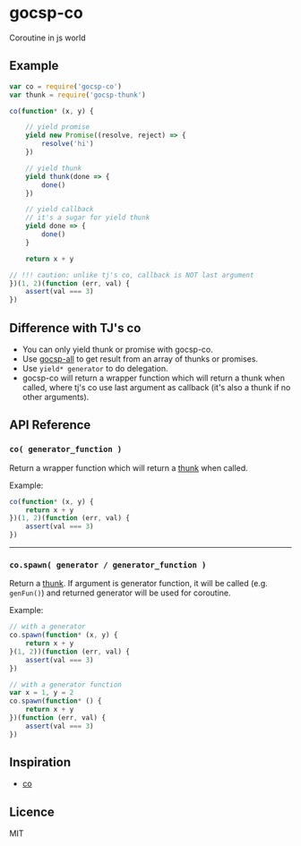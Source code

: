
# gocsp-co

Coroutine in js world

## Example

```js
var co = require('gocsp-co')
var thunk = require('gocsp-thunk')

co(function* (x, y) {

    // yield promise
    yield new Promise((resolve, reject) => {
        resolve('hi')
    })

    // yield thunk
    yield thunk(done => {
        done()
    })

    // yield callback
    // it's a sugar for yield thunk
    yield done => {
        done()
    }

    return x + y

// !!! caution: unlike tj's co, callback is NOT last argument
})(1, 2)(function (err, val) {
    assert(val === 3)
})
```

## Difference with TJ's co

* You can only yield thunk or promise with gocsp-co.
* Use [gocsp-all](https://github.com/gyson/gocsp-all) to get result from an array of thunks or promises.
* Use `yield* generator` to do delegation.
* gocsp-co will return a wrapper function which will return a thunk when called, where tj's co use last argument as callback (it's also a thunk if no other arguments).

## API Reference
### `co( generator_function )`

Return a wrapper function which will return a [thunk](https://github.com/gyson/gocsp-thunk) when called.

Example:
```js
co(function* (x, y) {
    return x + y
})(1, 2)(function (err, val) {
    assert(val === 3)
})
```
---
### `co.spawn( generator / generator_function )`

Return a [thunk](https://github.com/gyson/gocsp-thunk). If argument is generator function, it will be called (e.g. `genFun()`) and returned generator will be used for coroutine.

Example:
```js
// with a generator
co.spawn(function* (x, y) {
    return x + y
}(1, 2))(function (err, val) {
    assert(val === 3)
})

// with a generator function
var x = 1, y = 2
co.spawn(function* () {
    return x + y
})(function (err, val) {
    assert(val === 3)
})
```

## Inspiration

* [co](https://github.com/tj/co)

## Licence

MIT
